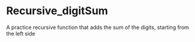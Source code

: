 # Recursive_digitSum
A practice recursive function that adds the sum of the digits, starting from the left side

